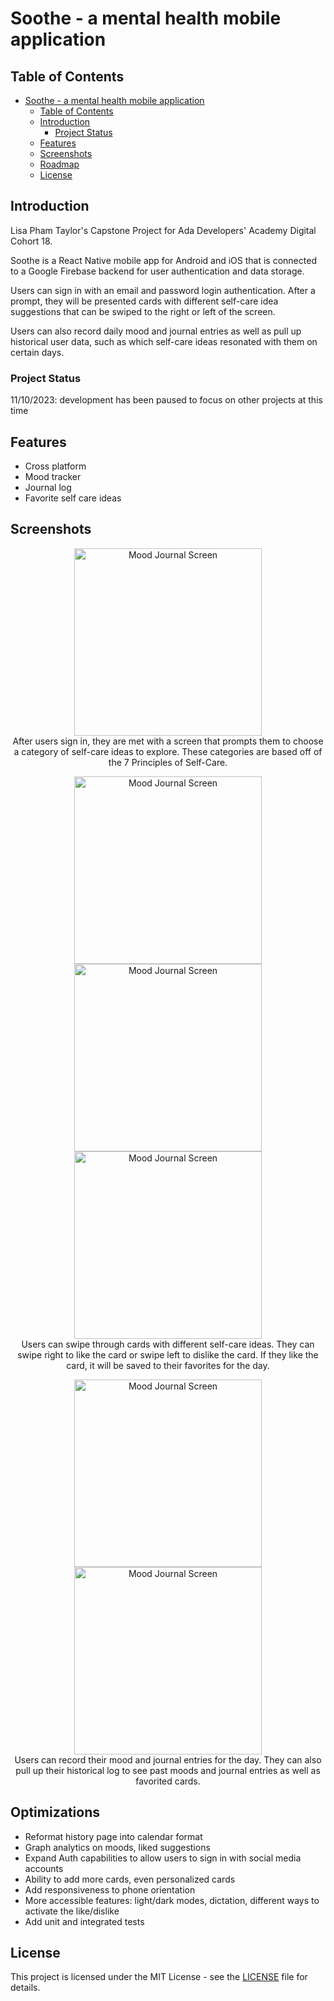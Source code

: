 # Soothe - a mental health mobile application

## Table of Contents
- [Soothe - a mental health mobile application](#soothe---a-mental-health-mobile-application)
  - [Table of Contents](#table-of-contents)
  - [Introduction](#introduction)
    - [Project Status](#project-status)
  - [Features](#features)
  - [Screenshots](#screenshots)
  - [Roadmap](#roadmap)
  - [License](#license)


## Introduction

Lisa Pham Taylor's Capstone Project for Ada Developers' Academy Digital Cohort 18.

Soothe is a React Native mobile app for Android and iOS that is connected to a Google Firebase backend for user authentication and data storage. 

Users can sign in with an email and password login authentication. After a prompt, they will be presented cards with different self-care idea suggestions that can be swiped to the right or left of the screen.

Users can also record daily mood and journal entries as well as pull up historical user data, such as which self-care ideas resonated with them on certain days.

### Project Status
11/10/2023: development has been paused to focus on other projects at this time

## Features

- Cross platform
- Mood tracker
- Journal log
- Favorite self care ideas

## Screenshots
<p align="center">
  <img src="assets/screenshots/Categories.png" alt="Mood Journal Screen" width=300>
  <br>
After users sign in, they are met with a screen that prompts them to choose a category of self-care ideas to explore. These categories are based off of the 7 Principles of Self-Care.
</p>

<p align="center">
  <img src="assets/screenshots/Card_Screen.png" alt="Mood Journal Screen" width=300>
  <br>
  <img src="assets/screenshots/Like_Card.png" alt="Mood Journal Screen" width=300>
  <img src="assets/screenshots/Dislike_Card.png" alt="Mood Journal Screen" width=300>
  <br>
Users can swipe through cards with different self-care ideas. They can swipe right to like the card or swipe left to dislike the card. If they like the card, it will be saved to their favorites for the day.
</p>

<p align="center">
  <img src="assets/screenshots/Mood_Journal.png" alt="Mood Journal Screen" width=300>
  <img src="assets/screenshots/Hist_Log.png" alt="Mood Journal Screen" width=300>
  <br>
Users can record their mood and journal entries for the day. They can also pull up their historical log to see past moods and journal entries as well as favorited cards.
</p>


## Optimizations

- Reformat history page into calendar format 
- Graph analytics on moods, liked suggestions
- Expand Auth capabilities to allow users to sign in with social media accounts
- Ability to add more cards, even personalized cards
- Add responsiveness to phone orientation
- More accessible features: light/dark modes, dictation, different ways to activate the like/dislike
- Add unit and integrated tests

## License

This project is licensed under the MIT License - see the [LICENSE](LICENSE) file for details.

